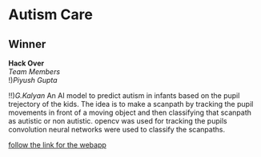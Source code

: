 # Autism Care <br>
## Winner <br>
**Hack Over** <br>
*Team Members* <br>
!)*Piyush Gupta*

!!)*G.Kalyan*
An AI model to predict autism in infants based on the pupil trejectory of the kids. The idea is to make a scanpath by tracking the pupil movements in front of a moving object and then classifying that scanpath as autistic or non autistic. 
opencv was used for tracking the pupils
convolution neural networks were used to classify the scanpaths.

[follow the link for the webapp](https://autism12.herokuapp.com/index.html)


